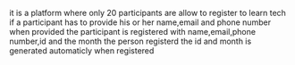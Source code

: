 it is a platform where only 20 participants are allow to register to learn tech
if a participant has to provide his or her name,email and phone number
when provided the participant is registered with name,email,phone number,id and the month the person registerd
the id and month is generated automaticly when registered
